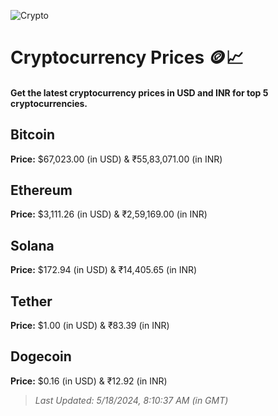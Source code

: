 
![Crypto](https://www.techguide.com.au/wp-content/uploads/2020/11/crypto3.jpeg)

# Cryptocurrency Prices 🪙📈

#### Get the latest cryptocurrency prices in USD and INR for top 5 cryptocurrencies.

## Bitcoin

**Price:** $67,023.00 (in USD) & ₹55,83,071.00 (in INR)

## Ethereum

**Price:** $3,111.26 (in USD) & ₹2,59,169.00 (in INR)

## Solana

**Price:** $172.94 (in USD) & ₹14,405.65 (in INR)

## Tether

**Price:** $1.00 (in USD) & ₹83.39 (in INR)

## Dogecoin

**Price:** $0.16 (in USD) & ₹12.92 (in INR)

> _Last Updated: 5/18/2024, 8:10:37 AM (in GMT)_
